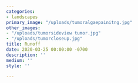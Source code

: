 ```yaml
---
categories:
- landscapes
primary_image: "/uploads/tumoralgaepainitng.jpg"
other_images:
- "/uploads/tumorsideview tumor.jpg"
- "/uploads/tumorcloseup.jpg"
title: Runoff
date: 2020-03-25 00:00:00 -0700
description: ''
medium: ''
style: ''

---
```

